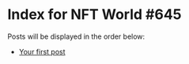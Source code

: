 # Index for NFT World #645
Posts will be displayed in the order below:

- [Your first post](./001-first.md)

